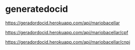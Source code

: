 # generatedocid

https://geradordocid.herokuapp.com/api/mariobacellar

https://geradordocid.herokuapp.com/api/mariobacellar/cpf

https://geradordocid.herokuapp.com/api/mariobacellar/cnpj

